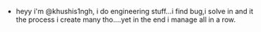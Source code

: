 - heyy i'm @khushis1ngh, i do engineering stuff...i find bug,i solve in and it the process i create many tho....yet in the end i manage all in a row.
    

<!---
khushis1ngh/khushis1ngh is a ✨ special ✨ repository because its `README.md` (this file) appears on your GitHub profile.
You can click the Preview link to take a look at your changes.
--->
